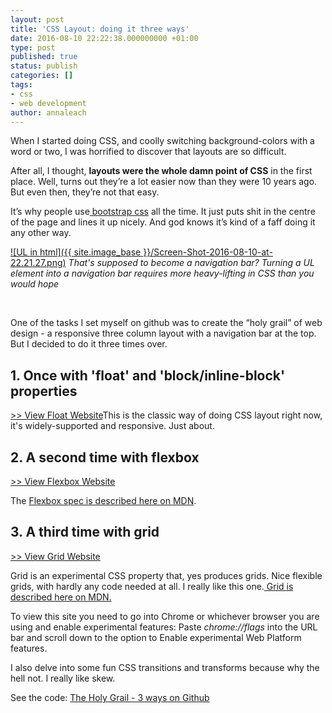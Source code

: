 ```yaml
---
layout: post
title: 'CSS Layout: doing it three ways'
date: 2016-08-10 22:22:38.000000000 +01:00
type: post
published: true
status: publish
categories: []
tags:
- css
- web development
author: annaleach
---
```

When I started doing CSS, and coolly switching background-colors with a word or two, I was horrified to discover that layouts are so difficult.

After all, I thought, **layouts were the whole damn point of CSS** in the first place. Well, turns out they’re a lot easier now than they were 10 years ago. But even then, they’re not that easy.

It’s why people use[ bootstrap css](http://getbootstrap.com/css/) all the time. It just puts shit in the centre of the page and lines it up nicely. And god knows it’s kind of a faff doing it any other way.

[![UL in html]({{ site.image_base }}/Screen-Shot-2016-08-10-at-22.21.27.png)](http://annaleach.net/wp-content/uploads/2016/08/Screen-Shot-2016-08-10-at-22.21.27.png) _That's supposed to become a navigation bar? Turning a UL element into a navigation bar requires more heavy-lifting in CSS than you would hope_

 

One of the tasks I set myself on github was to create the “holy grail” of web design - a responsive three column layout with a navigation bar at the top. But I decided to do it three times over.
## 1. Once with 'float' and 'block/inline-block' properties

[ >> View Float Website](https://htmlpreview.github.io/?https://github.com/ajwl/holy-grail-3-ways/blob/master/float/float.html)This is the classic way of doing CSS layout right now, it's widely-supported and responsive. Just about.
## 2. A second time with flexbox

[ >> View Flexbox Website](https://htmlpreview.github.io/?https://github.com/ajwl/holy-grail-3-ways/blob/master/flexbox/grail.html)

The [Flexbox spec is described here on MDN](https://developer.mozilla.org/en-US/docs/Web/CSS/CSS_Flexible_Box_Layout/Using_CSS_flexible_boxes).
## 3. A third time with grid 

[ >> View Grid Website](https://htmlpreview.github.io/?https://github.com/ajwl/holy-grail-3-ways/blob/master/grid/grail.html)

Grid is an experimental CSS property that, yes produces grids. Nice flexible grids, with hardly any code needed at all. I really like this one.[ Grid is described here on MDN.](https://developer.mozilla.org/en-US/docs/Web/CSS/grid)

To view this site you need to go into Chrome or whichever browser you are using and enable experimental features: Paste _chrome://flags_ into the URL bar and scroll down to the option to Enable experimental Web Platform features.

I also delve into some fun CSS transitions and transforms because why the hell not. I really like skew.

See the code: [ The Holy Grail - 3 ways on Github](https://github.com/ajwl/holy-grail-3-ways)
